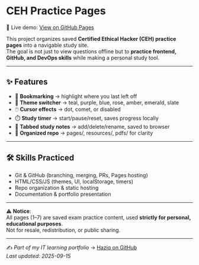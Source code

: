 ﻿# CEH Practice Pages

📌 Live demo: [View on GitHub Pages](https://haziqachik.github.io/ceh-pages/)

This project organizes saved **Certified Ethical Hacker (CEH) practice pages** into a navigable study site.  
The goal is not just to view questions offline but to **practice frontend, GitHub, and DevOps skills** while making a personal study tool.

---

## ✨ Features
- 🔖 **Bookmarking** → highlight where you last left off  
- 🎨 **Theme switcher** → teal, purple, blue, rose, amber, emerald, slate  
- 🖱️ **Cursor effects** → dot, comet, or disabled  
- ⏱️ **Study timer** → start/pause/reset, saves progress locally  
- 📝 **Tabbed study notes** → add/delete/rename, saved to browser  
- 📂 **Organized repo** → pages/, resources/, pdfs/ for clarity  

---

## 🛠 Skills Practiced
- Git & GitHub (branching, merging, PRs, Pages hosting)  
- HTML/CSS/JS (themes, UI, localStorage, timers)  
- Repo organization & static hosting  
- Documentation & portfolio presentation  

---

⚠️ **Notice**:  
All pages (1–7) are saved exam practice content, used **strictly for personal, educational purposes**.  
Not for resale, redistribution, or public sharing.  

---

✍️ *Part of my IT learning portfolio* → [Haziq on GitHub](https://github.com/haziqachik)  
_Last updated: 2025-09-15_
